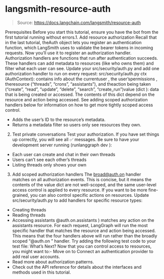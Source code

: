 # langsmith-resource-auth

> Source: https://docs.langchain.com/langsmith/resource-auth

Prerequisites
Before you start this tutorial, ensure you have the bot from the first tutorial running without errors.1. Add resource authorization
Recall that in the last tutorial, theAuth
object lets you register an authentication function, which LangSmith uses to validate the bearer tokens in incoming requests. Now you’ll use it to register an authorization handler.
Authorization handlers are functions that run after authentication succeeds. These handlers can add metadata to resources (like who owns them) and filter what each user can see.
Update your src/security/auth.py
and add one authorization handler to run on every request:
src/security/auth.py
ctx
(AuthContext): contains info about the currentuser
, the user’spermissions
, theresource
(“threads”, “crons”, “assistants”), and theaction
being taken (“create”, “read”, “update”, “delete”, “search”, “create_run”)value
(dict
): data that is being created or accessed. The contents of this dict depend on the resource and action being accessed. See adding scoped authorization handlers below for information on how to get more tightly scoped access control.
- Adds the user’s ID to the resource’s metadata.
- Returns a metadata filter so users only see resources they own.
2. Test private conversations
Test your authorization. If you have set things up correctly, you will see all ✅ messages. Be sure to have your development server running (runlanggraph dev
):
- Each user can create and chat in their own threads
- Users can’t see each other’s threads
- Listing threads only shows your own
3. Add scoped authorization handlers
The broad@auth.on
handler matches on all authorization events. This is concise, but it means the contents of the value
dict are not well-scoped, and the same user-level access control is applied to every resource. If you want to be more fine-grained, you can also control specific actions on resources.
Update src/security/auth.py
to add handlers for specific resource types:
- Creating threads
- Reading threads
- Accessing assistants
@auth.on.assistants
) matches any action on the assistants
resource. For each request, LangGraph will run the most specific handler that matches the resource and action being accessed. This means that the four handlers above will run rather than the broadly scoped “@auth.on
” handler.
Try adding the following test code to your test file:
What’s Next?
Now that you can control access to resources, you might want to:- Move on to Connect an authentication provider to add real user accounts.
- Read more about authorization patterns.
- Check out the API reference for details about the interfaces and methods used in this tutorial.